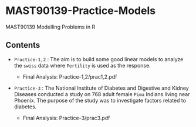 # MAST90139-Practice-Models

MAST90139 Modelling Problems in R

## Contents

- `Practice-1,2` : The aim is to build some good linear models to analyze the ``swiss`` data where ``Fertility`` is used as the response.
    - Final Analysis: Practice-1,2/prac1,2.pdf

- `Practice-3` : The National Institute of Diabetes and Digestive and Kidney Diseases conducted a study on 768 adult female `Pima` Indians living near Phoenix. The purpose of the study was to investigate factors related to diabetes.
    - Final Analysis: Practice-3/prac3.pdf